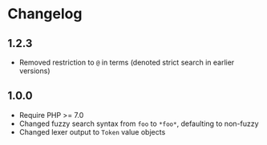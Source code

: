 Changelog
=========

1.2.3
-----

* Removed restriction to `@` in terms (denoted strict search in earlier versions)

1.0.0
-----

* Require PHP >= 7.0
* Changed fuzzy search syntax from `foo` to `*foo*`, defaulting to non-fuzzy
* Changed lexer output to `Token` value objects

